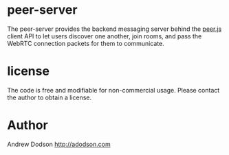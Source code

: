 # peer-server

The peer-server provides the backend messaging server behind the [peer.js](http://github.com/MrSwitch/peer.js) client API to let users discover one another, join rooms, and pass the WebRTC connection packets for them to communicate.


# license

The code is free and modifiable for non-commercial usage. Please contact the author to obtain a license.


# Author

Andrew Dodson http://adodson.com